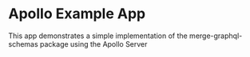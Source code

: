 # Apollo Example App

This app demonstrates a simple implementation of the merge-graphql-schemas
package using the Apollo Server